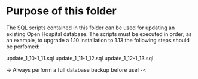# Purpose of this folder

The SQL scripts contained in this folder can be used for updating an existing Open Hospital database.
The scripts must be executed in order; as an example, to upgrade a 1.10 installation to 1.13 the following steps should be perfomed:

update_1_10-1_11.sql
update_1_11-1_12.sql
update_1_12-1_13.sql

-> Always perform a full database backup before use! -<
